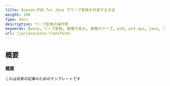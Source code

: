 ```yaml
---
title: Aspose.PSD for Java でワープ変換を作成する方法
weight: 100
type: docs
description: ワープ変換の操作例
keywords: [warp, ワープ変換, 画像の歪み, 画像のワープ, psd, psd api, java, コードサンプル]
url: /ja/java/warp-transform/
---
```


## **概要**

**概要**
	
	これは将来の記事のためのテンプレートです
